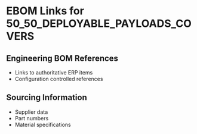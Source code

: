 # EBOM Links for 50_50_DEPLOYABLE_PAYLOADS_COVERS

## Engineering BOM References
- Links to authoritative ERP items
- Configuration controlled references

## Sourcing Information
- Supplier data
- Part numbers
- Material specifications
